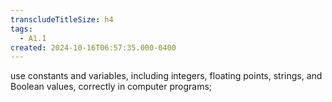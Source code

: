 ```yaml
---
transcludeTitleSize: h4
tags:
  - A1.1
created: 2024-10-16T06:57:35.000-0400
---
```

use constants and variables, including integers, floating points, strings, and Boolean values, correctly in computer programs;